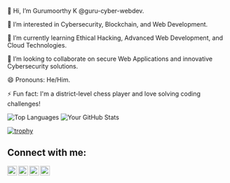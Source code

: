 👋 Hi, I’m Gurumoorthy K @guru-cyber-webdev.                                                                                                                                                                                      

👀 I’m interested in Cybersecurity, Blockchain, and Web Development.                                                                                                                                                    

🌱 I’m currently learning Ethical Hacking, Advanced Web Development, and Cloud Technologies.                                                                                                                            

💞️ I’m looking to collaborate on secure Web Applications and innovative Cybersecurity solutions.                                                                                                                      

😄 Pronouns: He/Him.                                                                                                                                                                                                   

⚡ Fun fact: I'm a district-level chess player and love solving coding challenges!








![Top Languages](https://github-readme-stats.vercel.app/api/top-langs/?username=gururv-cyber-webdev&layout=compact)     ![Your GitHub Stats](https://github-readme-stats.vercel.app/api?username=gururv-cyber-webdev&show_icons=true&theme=merco)


[![trophy](https://github-profile-trophy.vercel.app/?username=gururv-cyber-webdev)](https://github.com/ryo-ma/github-profile-trophy)


## Connect with me:
[<img align="left" alt="LinkedIn" width="22px" src="https://cdn.jsdelivr.net/npm/simple-icons@v3/icons/linkedin.svg" />](https://linkedin.com/in/https://www.linkedin.com/in/gurumoorthy-k-8a5262305/)
[<img align="left" alt="YouTube" width="22px" src="https://cdn.jsdelivr.net/npm/simple-icons@v3/icons/youtube.svg" />](https://youtube.com/https://www.youtube.com/@worldofinsects824)
[<img align="left" alt="Instagram" width="22px" src="https://cdn.jsdelivr.net/npm/simple-icons@v3/icons/instagram.svg" />](https://instagram.com/https://www.instagram.com/rv_gm_av/)
[<img align="left" alt="Facebook" width="22px" src="https://cdn.jsdelivr.net/npm/simple-icons@v3/icons/facebook.svg" />](https://facebook.com/https://www.facebook.com/profile.php?id=61561141270840&mibextid=ZbWKwL)


